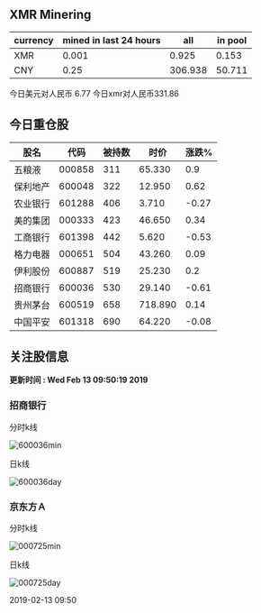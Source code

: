 ## XMR Minering

|currency|mined in last 24 hours|all|in pool|
|---|---|---|---|
|XMR|0.001|0.925|0.153|
|CNY|0.25|306.938|50.711|

今日美元对人民币 6.77	今日xmr对人民币331.86


## 今日重仓股 

|股名|代码|被持数|时价|涨跌%|
|---|---|---|---|---|
|五粮液|000858|311|65.330|0.9|
|保利地产|600048|322|12.950|0.62|
|农业银行|601288|406|3.710|-0.27|
|美的集团|000333|423|46.650|0.34|
|工商银行|601398|442|5.620|-0.53|
|格力电器|000651|504|43.260|0.09|
|伊利股份|600887|519|25.230|0.2|
|招商银行|600036|530|29.140|-0.61|
|贵州茅台|600519|658|718.890|0.14|
|中国平安|601318|690|64.220|-0.08|

## 关注股信息
**更新时间 : Wed Feb 13 09:50:19 2019**
### 招商银行 
分时k线

![600036min](http://image.sinajs.cn/newchart/min/n/sh600036.gif)

日k线

![600036day](http://image.sinajs.cn/newchart/daily/n/sh600036.gif)

### 京东方Ａ 
分时k线

![000725min](http://image.sinajs.cn/newchart/min/n/sz000725.gif)

日k线

![000725day](http://image.sinajs.cn/newchart/daily/n/sz000725.gif)

2019-02-13 09:50